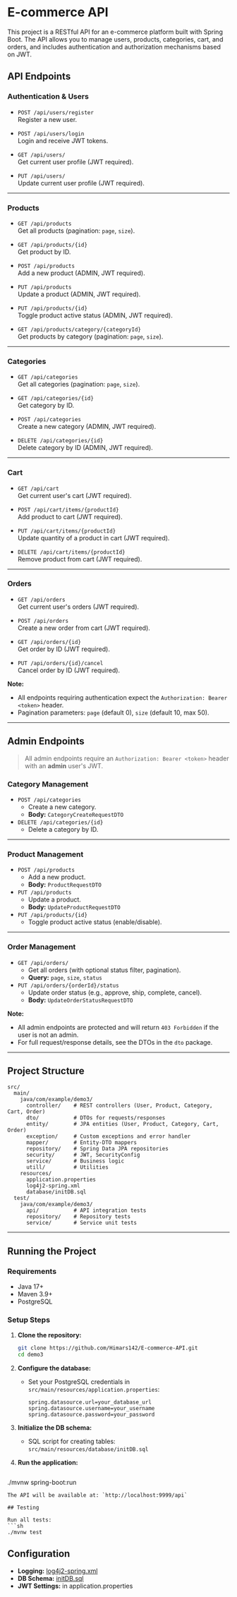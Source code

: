# E-commerce API

This project is a RESTful API for an e-commerce platform built with Spring Boot. The API allows you to manage users, products, categories, cart, and orders, and includes authentication and authorization mechanisms based on JWT.

## API Endpoints

### Authentication & Users

- `POST /api/users/register`  
  Register a new user.

- `POST /api/users/login`  
  Login and receive JWT tokens.

- `GET /api/users/`  
  Get current user profile (JWT required).

- `PUT /api/users/`  
  Update current user profile (JWT required).

---

### Products

- `GET /api/products`  
  Get all products (pagination: `page`, `size`).

- `GET /api/products/{id}`  
  Get product by ID.

- `POST /api/products`  
  Add a new product (ADMIN, JWT required).

- `PUT /api/products`  
  Update a product (ADMIN, JWT required).

- `PUT /api/products/{id}`  
  Toggle product active status (ADMIN, JWT required).

- `GET /api/products/category/{categoryId}`  
  Get products by category (pagination: `page`, `size`).

---

### Categories

- `GET /api/categories`  
  Get all categories (pagination: `page`, `size`).

- `GET /api/categories/{id}`  
  Get category by ID.

- `POST /api/categories`  
  Create a new category (ADMIN, JWT required).

- `DELETE /api/categories/{id}`  
  Delete category by ID (ADMIN, JWT required).

---

### Cart

- `GET /api/cart`  
  Get current user's cart (JWT required).

- `POST /api/cart/items/{productId}`  
  Add product to cart (JWT required).

- `PUT /api/cart/items/{productId}`  
  Update quantity of a product in cart (JWT required).

- `DELETE /api/cart/items/{productId}`  
  Remove product from cart (JWT required).

---

### Orders

- `GET /api/orders`  
  Get current user's orders (JWT required).

- `POST /api/orders`  
  Create a new order from cart (JWT required).

- `GET /api/orders/{id}`  
  Get order by ID (JWT required).

- `PUT /api/orders/{id}/cancel`  
  Cancel order by ID (JWT required).

**Note:**  
- All endpoints requiring authentication expect the `Authorization: Bearer <token>` header.
- Pagination parameters: `page` (default 0), `size` (default 10, max 50).

---

## Admin Endpoints

> All admin endpoints require an `Authorization: Bearer <token>` header with an **admin** user's JWT.

### Category Management

- `POST /api/categories`
  - Create a new category.
  - **Body:** `CategoryCreateRequestDTO`
- `DELETE /api/categories/{id}`
  - Delete a category by ID.

---

### Product Management

- `POST /api/products`
  - Add a new product.
  - **Body:** `ProductRequestDTO`
- `PUT /api/products`
  - Update a product.
  - **Body:** `UpdateProductRequestDTO`
- `PUT /api/products/{id}`
  - Toggle product active status (enable/disable).

---

### Order Management

- `GET /api/orders/`
  - Get all orders (with optional status filter, pagination).
  - **Query:** `page`, `size`, `status`
- `PUT /api/orders/{orderId}/status`
  - Update order status (e.g., approve, ship, complete, cancel).
  - **Body:** `UpdateOrderStatusRequestDTO`

**Note:**  
- All admin endpoints are protected and will return `403 Forbidden` if the user is not an admin.
- For full request/response details, see the DTOs in the `dto` package.

---

## Project Structure

```
src/
  main/
    java/com/example/demo3/
      controller/    # REST controllers (User, Product, Category, Cart, Order)
      dto/           # DTOs for requests/responses
      entity/        # JPA entities (User, Product, Category, Cart, Order)
      exception/     # Custom exceptions and error handler
      mapper/        # Entity-DTO mappers
      repository/    # Spring Data JPA repositories
      security/      # JWT, SecurityConfig
      service/       # Business logic
      utill/         # Utilities
    resources/
      application.properties
      log4j2-spring.xml
      database/initDB.sql
  test/
    java/com/example/demo3/
      api/           # API integration tests
      repository/    # Repository tests
      service/       # Service unit tests
```
---

## Running the Project

### Requirements

- Java 17+
- Maven 3.9+
- PostgreSQL

### Setup Steps

1. **Clone the repository:**
   ```sh
   git clone https://github.com/Himars142/E-commerce-API.git
   cd demo3
   ```

2. **Configure the database:**
   - Set your PostgreSQL credentials in `src/main/resources/application.properties`:
     ```
     spring.datasource.url=your_database_url
     spring.datasource.username=your_username
     spring.datasource.password=your_password
     ```

3. **Initialize the DB schema:**
   - SQL script for creating tables: `src/main/resources/database/initDB.sql`

4. **Run the application:**
   ```sh
./mvnw spring-boot:run
   ```
   The API will be available at: `http://localhost:9999/api`

## Testing

Run all tests:
```sh
./mvnw test
```

## Configuration

- **Logging:** [log4j2-spring.xml](src/main/resources/log4j2-spring.xml)
- **DB Schema:** [initDB.sql](src/main/resources/database/initDB.sql)
- **JWT Settings:** in application.properties
